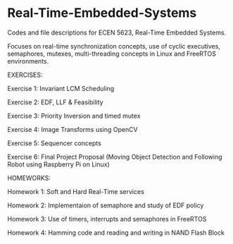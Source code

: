 # Real-Time-Embedded-Systems
Codes and file descriptions for ECEN 5623, Real-Time Embedded Systems.

Focuses on real-time synchronization concepts, use of cyclic executives, semaphores, mutexes, multi-threading concepts in Linux and FreeRTOS environments.

EXERCISES:

Exercise 1: Invariant LCM Scheduling

Exercise 2: EDF, LLF & Feasibility

Exercise 3: Priority Inversion and timed mutex

Exercise 4: Image Transforms using OpenCV

Exercise 5: Sequencer concepts

Exercise 6: Final Project Proposal (Moving Object Detection and Following Robot using Raspberry Pi on Linux)

HOMEWORKS:

Homework 1: Soft and Hard Real-Time services

Homework 2: Implementaion of semaphore and study of EDF policy

Homework 3: Use of timers, interrupts and semaphores in FreeRTOS

Homework 4: Hamming code and reading and writing in NAND Flash Block
